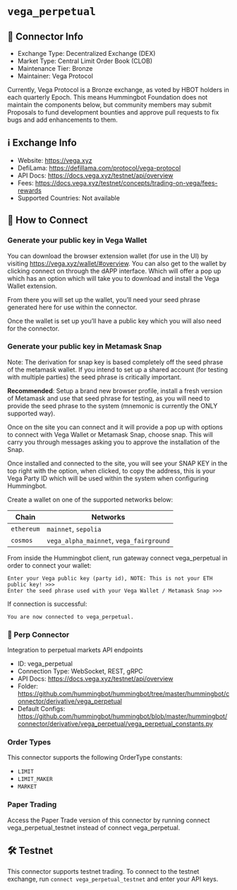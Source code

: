 # `vega_perpetual`

## 📁 Connector Info

* Exchange Type: Decentralized Exchange (DEX)
* Market Type: Central Limit Order Book (CLOB)
* Maintenance Tier: Bronze
* Maintainer: Vega Protocol

Currently, Vega Protocol is a Bronze exchange, as voted by HBOT holders in each quarterly Epoch. This means Hummingbot Foundation does not maintain the components below, but community members may submit Proposals to fund development bounties and approve pull requests to fix bugs and add enhancements to them.

## ℹ️ Exchange Info

* Website: https://vega.xyz
* DefiLama: https://defillama.com/protocol/vega-protocol
* API Docs: https://docs.vega.xyz/testnet/api/overview
* Fees: https://docs.vega.xyz/testnet/concepts/trading-on-vega/fees-rewards
* Supported Countries: Not available

## 🔑 How to Connect
### Generate your public key in Vega Wallet
You can download the browser extension wallet (for use in the UI) by visiting https://vega.xyz/wallet/#overview. You can also get to the wallet by clicking connect on through the dAPP interface. Which will offer a pop up which has an option which will take you to download and install the Vega Wallet extension.

From there you will set up the wallet, you’ll need your seed phrase generated here for use within the connector.

Once the wallet is set up you’ll have a public key which you will also need for the connector.

### Generate your public key in Metamask Snap
Note: The derivation for snap key is based completely off the seed phrase of the metamask wallet. If you intend to set up a shared account (for testing with multiple parties) the seed phrase is critically important.

**Recommended**: Setup a brand new browser profile, install a fresh version of Metamask and use that seed phrase for testing, as you will need to provide the seed phrase to the system (mnemonic is currently the ONLY supported way).

Once on the site you can connect and it will provide a pop up with options to connect with Vega Wallet or Metamask Snap, choose snap. This will carry you through messages asking you to approve the installation of the Snap.

Once installed and connected to the site, you will see your SNAP KEY in the top right with the option, when clicked, to copy the address, this is your Vega Party ID which will be used within the system when configuring Hummingbot.


Create a wallet on one of the supported networks below:

| Chain | Networks | 
| ----- | -------- |
| `ethereum` | `mainnet`, `sepolia`
| `cosmos` | `vega_alpha_mainnet`, `vega_fairground`


From inside the Hummingbot client, run gateway connect vega_perpetual in order to connect your wallet:

```
Enter your Vega public key (party id), NOTE: This is not your ETH public key! >>>
Enter the seed phrase used with your Vega Wallet / Metamask Snap >>>
```

If connection is successful:

```
You are now connected to vega_perpetual.
```

### 🔀 Perp Connector

Integration to perpetual markets API endpoints

* ID: vega_perpetual
* Connection Type: WebSocket, REST, gRPC
* API Docs:  https://docs.vega.xyz/testnet/api/overview
* Folder: https://github.com/hummingbot/hummingbot/tree/master/hummingbot/connector/derivative/vega_perpetual
* Default Configs: https://github.com/hummingbot/hummingbot/blob/master/hummingbot/connector/derivative/vega_perpetual/vega_perpetual_constants.py

### Order Types
This connector supports the following OrderType constants:

- `LIMIT`
- `LIMIT_MAKER`
- `MARKET`

### Paper Trading
Access the Paper Trade version of this connector by running connect vega_perpetual_testnet instead of connect vega_perpetual.

## 🛠 Testnet

This connector supports testnet trading. To connect to the testnet exchange, run `connect vega_perpetual_testnet` and enter your API keys.